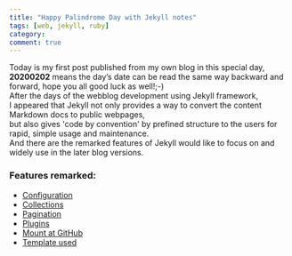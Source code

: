 ```yaml
---
title: "Happy Palindrome Day with Jekyll notes"
tags: [web, jekyll, ruby]
category: 
comment: true
---
```


Today is my first post published from my own blog in this special day,<br>
**20200202** means the day’s date can be read the same way backward and forward, hope you all good luck as well!;-)<br>
After the days of the webblog development using Jekyll framework,<br>
I appeared that Jekyll not only provides a way to convert the content Markdown docs to public webpages,<br>
but also gives 'code by convention' by prefined structure to the users for rapid, simple usage and maintenance.<br>
And there are the remarked features of Jekyll would like to focus on and widely use in the later blog versions.

### Features remarked:

- [Configuration](https://jekyllrb.com/docs/configuration/)
- [Collections](https://jekyllrb.com/docs/collections/)
- [Pagination](https://jekyllrb.com/docs/pagination/)
- [Plugins](https://jekyllrb.com/docs/plugins/)
- [Mount at GitHub](https://help.github.com/en/github/working-with-github-pages)
- [Template used](https://help.shopify.com/en/themes/liquid)